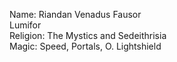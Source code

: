 Name: Riandan Venadus Fausor  
Lumifor  
Religion: The Mystics and Sedeithrisia  
Magic: Speed, Portals, O. Lightshield